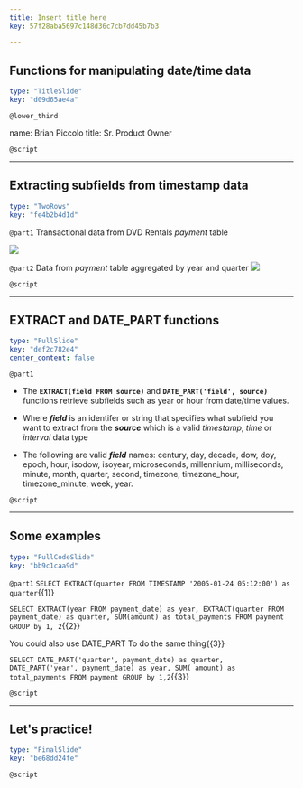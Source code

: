 ```yaml
---
title: Insert title here
key: 57f28aba5697c148d36c7cb7dd45b7b3

---
```

## Functions for manipulating date/time data

```yaml
type: "TitleSlide"
key: "d09d65ae4a"
```

`@lower_third`

name: Brian Piccolo
title: Sr. Product Owner


`@script`



---
## Extracting subfields from timestamp data

```yaml
type: "TwoRows"
key: "fe4b2b4d1d"
```

`@part1`
Transactional data from DVD Rentals _payment_ table

![](https://assets.datacamp.com/production/repositories/4340/datasets/223c6f8c55ef1d6a5ff81252338551f9b7859af1/Picture1.png)


`@part2`
Data from _payment_ table aggregated by year and quarter
![](https://assets.datacamp.com/production/repositories/4340/datasets/223c6f8c55ef1d6a5ff81252338551f9b7859af1/Picture1.png)


`@script`



---
## EXTRACT and DATE_PART functions

```yaml
type: "FullSlide"
key: "def2c782e4"
center_content: false
```

`@part1`
- The **```EXTRACT(field FROM source)```**  and **```DATE_PART('field', source)```** functions retrieve subfields such as year or hour from date/time values. 

- Where **_field_** is an identifer or string that specifies what subfield you want to extract from the **_source_** which is a valid _timestamp_, _time_ or _interval_ data type

- The following are valid **_field_** names: century, day, decade, dow, doy, epoch, hour, isodow, isoyear, microseconds, millennium, milliseconds, minute, month, quarter, second, timezone, timezone_hour, timezone_minute, week, year.


`@script`



---
## Some examples

```yaml
type: "FullCodeSlide"
key: "bb9c1caa9d"
```

`@part1`
`SELECT EXTRACT(quarter FROM TIMESTAMP '2005-01-24 05:12:00') as quarter`{{1}}

`SELECT EXTRACT(year FROM payment_date) as year, EXTRACT(quarter FROM payment_date) as quarter, SUM(amount) as total_payments FROM payment GROUP by 1, 2`{{2}}

You could also use DATE_PART To do the same thing{{3}}

`SELECT DATE_PART('quarter', payment_date) as quarter, DATE_PART('year', payment_date) as year, SUM( amount) as total_payments FROM payment GROUP by 1,2`{{3}}


`@script`



---
## Let's practice!

```yaml
type: "FinalSlide"
key: "be68dd24fe"
```

`@script`


